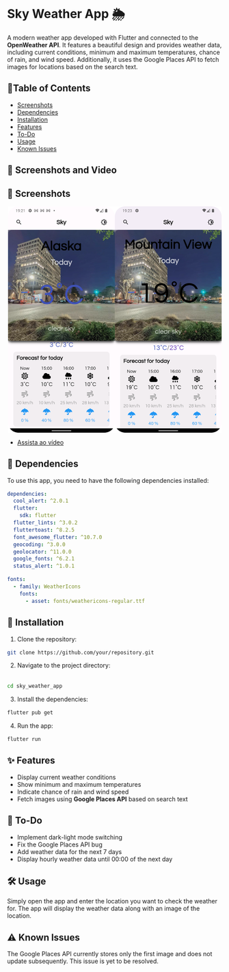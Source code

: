 # Sky Weather App 🌦️

A modern weather app developed with Flutter and connected to the **OpenWeather API**. It features a beautiful design and provides weather data, including current conditions, minimum and maximum temperatures, chance of rain, and wind speed. Additionally, it uses the Google Places API to fetch images for locations based on the search text.

## 📑Table of Contents
- [Screenshots](#-screenshots-and-video)
- [Dependencies](#-dependencies)
- [Installation](#-installation)
- [Features](#-features)
- [To-Do](#-to-do)
- [Usage](#-usage)
- [Known Issues](#-known-issues)

## 📌 Screenshots and Video

## 📌 Screenshots
<div style="display:flex; justify-content:center;">    
    <img src="./screenshots/Screenshot_20240419_162147.png" alt="Alaska" width="250">
    <img src="./screenshots/Screenshot_20240419_162328.png" alt="Welcome" width="250">
</div>

- [Assista ao vídeo](./screenshots/Screen_recording_20240419_162111.mp4)


## 🔗 Dependencies
To use this app, you need to have the following dependencies installed:

```yaml
dependencies:
  cool_alert: ^2.0.1
  flutter:
    sdk: flutter
  flutter_lints: ^3.0.2
  fluttertoast: ^8.2.5
  font_awesome_flutter: ^10.7.0
  geocoding: ^3.0.0
  geolocator: ^11.0.0
  google_fonts: ^6.2.1
  status_alert: ^1.0.1
```

```yaml
fonts:
  - family: WeatherIcons
    fonts:
      - asset: fonts/weathericons-regular.ttf
```

## 🚀 Installation

1. Clone the repository:
```bash
git clone https://github.com/your/repository.git
```
2. Navigate to the project directory:
```bash

cd sky_weather_app
```
3. Install the dependencies:
```bash
flutter pub get
```
4. Run the app:
```bash
flutter run
```

## ✨ Features
- Display current weather conditions
- Show minimum and maximum temperatures
- Indicate chance of rain and wind speed
- Fetch images using **Google Places API** based on search text

## 📝 To-Do
- Implement dark-light mode switching
- Fix the Google Places API bug
- Add weather data for the next 7 days
- Display hourly weather data until 00:00 of the next day 

## 🛠️ Usage
Simply open the app and enter the location you want to check the weather for. The app will display the weather data along with an image of the location.

## ⚠️ Known Issues
The Google Places API currently stores only the first image and does not update subsequently. This issue is yet to be resolved.
